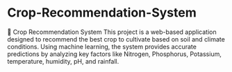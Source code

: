 # Crop-Recommendation-System
🌱 Crop Recommendation System This project is a web-based application designed to recommend the best crop to cultivate based on soil and climate conditions. Using machine learning, the system provides accurate predictions by analyzing key factors like Nitrogen, Phosphorus, Potassium, temperature, humidity, pH, and rainfall.
